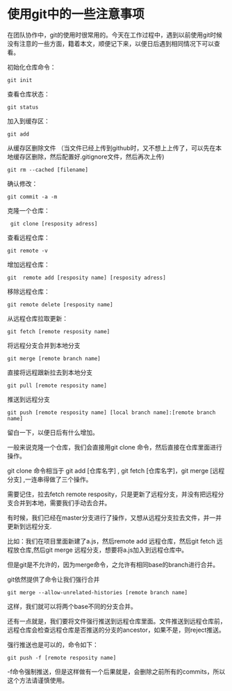 # 使用git中的一些注意事项

在团队协作中，git的使用时很常用的。今天在工作过程中，遇到以前使用git时候没有注意的一些方面，籍着本文，顺便记下来，以便日后遇到相同情况下可以查看。

初始化仓库命令：
```
git init
```

查看仓库状态：
```
git status
```

加入到缓存区：

```
git add 
```

从缓存区删除文件 （当文件已经上传到github时，又不想上上传了，可以先在本地缓存区删除，然后配置好.gitignore文件，然后再次上传)

```
git rm --cached [filename]
```

确认修改：

```
git commit -a -m
```
 
克隆一个仓库：
```
 git clone [resposity adress]
```

查看远程仓库：

```
git remote -v
```

增加远程仓库：

```
git  remote add [resposity name] [resposity adress]
```

移除远程仓库：

```
git remote delete [resposity name]
```

从远程仓库拉取更新：

```
git fetch [remote resposity name]
```

将远程分支合并到本地分支
```
git merge [remote branch name]
```

直接将远程跟新拉去到本地分支

```
git pull [remote resposity name]
```

推送到远程分支

```
git push [remote resposity name] [local branch name]:[remote branch name]
```


留白一下，以便日后有什么增加。


一般来说克隆一个仓库，我们会直接用git clone 命令，然后直接在仓库里面进行操作。

git clone 命令相当于 git add [仓库名字] , git fetch [仓库名字]，git merge [远程分支] ,一连串得做了三个操作。

需要记住，拉去fetch remote resposity，只是更新了远程分支，并没有把远程分支合并到本地，需要我们手动去合并。

有时候，我们已经在master分支进行了操作，又想从远程分支拉去文件，并一并更新到远程分支.

比如：我们在项目里面新建了a.js，然后remote add 远程仓库，然后git fetch 远程放仓库,然后git merge 远程分支，想要将a.js加入到远程仓库中。

但是git是不允许的，因为merge命令，之允许有相同base的branch进行合并。

git依然提供了命令让我们强行合并

```
git merge --allow-unrelated-histories [remote branch name]
```

这样，我们就可以将两个base不同的分支合并。

还有一点就是，我们要将文件强行推送到远程仓库里面。文件推送到远程仓库前，远程仓库会检查远程仓库是否推送的分支的ancestor，如果不是，则reject推送。

强行推送也是可以的，命令如下：

```
git push -f [remote resposity name]
```

-f命令强制推送，但是这样做有一个后果就是，会删除之前所有的commits，所以这个方法请谨慎使用。



